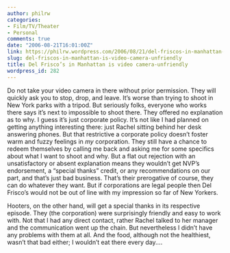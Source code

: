 ```yaml
---
author: philrw
categories:
- Film/TV/Theater
- Personal
comments: true
date: "2006-08-21T16:01:00Z"
link: https://philrw.wordpress.com/2006/08/21/del-friscos-in-manhattan-is-video-camera-unfriendly/
slug: del-friscos-in-manhattan-is-video-camera-unfriendly
title: Del Frisco’s in Manhattan is video camera-unfriendly
wordpress_id: 282
---
```


Do not take your video camera in there without prior permission. They will quickly ask you to stop, drop, and leave. It’s worse than trying to shoot in New York parks with a tripod. But seriously folks, everyone who works there says it’s next to impossible to shoot there. They offered no explanation as to why. I guess it’s just corporate policy. It’s not like I had planned on getting anything interesting there: just Rachel sitting behind her desk answering phones. But that restrictive a corporate policy doesn’t foster warm and fuzzy feelings in _my_ corporation. They still have a chance to redeem themselves by calling me back and asking me for some specifics about what I want to shoot and why. But a flat out rejection with an unsatisfactory or absent explanation means they wouldn’t get NVP’s endorsement, a “special thanks” credit, or any recommendations on our part, and that’s just bad business. That’s their prerogative of course, they can do whatever they want. But if corporations are legal people then Del Frisco’s would not be out of line with my impression so far of New Yorkers.

Hooters, on the other hand, will get a special thanks in its respective episode. They (the corporation) were surprisingly friendly and easy to work with. Not that I had any direct contact, rather Rachel talked to her manager and the communication went up the chain. But nevertheless I didn’t have any problems with them at all. And the food, although not the healthiest, wasn’t that bad either; I wouldn’t eat there every day....
